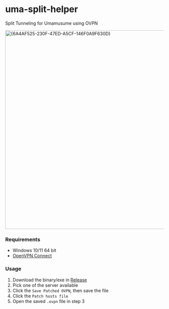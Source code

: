 # uma-split-helper
Split Tunneling for Umamusume using OVPN<br>

<img width="802" height="632" alt="{6A4AF525-230F-47ED-A5CF-146F0A9F630D}" src="https://github.com/user-attachments/assets/494f0407-310e-4c01-a271-b3b6131ba730" /><br>

### Requirements
- Windows 10/11 64 bit
- [OpenVPN Connect](https://openvpn.net/client/)

### Usage
1. Download the binary/exe in [Release](https://github.com/niizam/uma-split-helper/releases)
2. Pick one of the server available
3. Click the `Save Patched OVPN`, then save the file
4. Click the `Patch hosts file`
5. Open the saved `.ovpn` file in step 3
